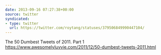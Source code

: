 ```yaml
---
date: 2013-09-16 07:27:38+00:00
source: twitter
syndicated:
- type: twitter
  url: https://twitter.com/roytang/statuses/379506849990447104/
---
```


The 50 Dumbest Tweets of 2011. Part 1 https://www.awesomelyluvvie.com/2011/12/50-dumbest-tweets-2011.html